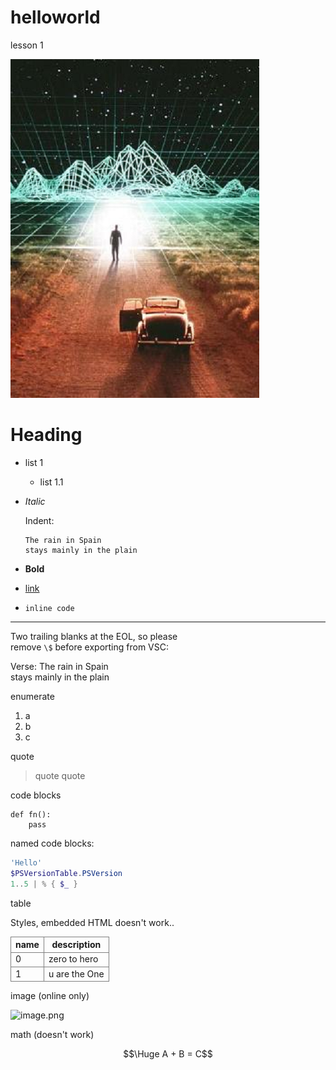 # helloworld
lesson 1

![](res/13th-Floor.png)

# Heading

- list 1
  - list 1.1
- *Italic*

    Indent:
    ```
    The rain in Spain
    stays mainly in the plain
    ```
- **Bold**
- [link](http://example.com)
- `inline code`

---

Two trailing blanks at the EOL, so please  
remove `\$` before exporting from VSC:  

Verse: The rain in Spain  
stays mainly in the plain

enumerate

1. a
1. b
1. c

quote

> quote
> quote

code blocks

```
def fn():
    pass
```
named code blocks:

```powershell
'Hello'
$PSVersionTable.PSVersion
1..5 | % { $_ }
```

table

Styles, embedded HTML doesn't work..

<style>
td, th {
    border: 1px solid grey
}
</style>

| name | description |
|-|-|
|  0   | zero to hero |
|  1   | u are the One |

image (online only)

![image.png](https://qiita-image-store.s3.ap-northeast-1.amazonaws.com/0/167409/dc34f53f-7003-9dce-2fd6-a58aa53013fb.png)

math (doesn't work)

$$\Huge A + B = C$$
